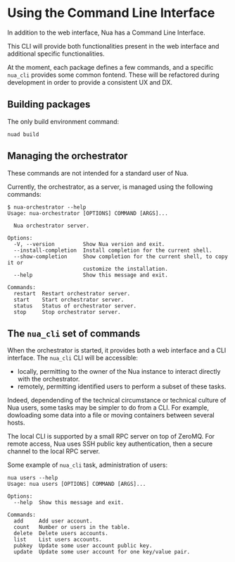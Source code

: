 # Using the Command Line Interface

In addition to the web interface, Nua has a Command Line Interface.

This CLI will provide both functionalities present in the web interface and additional specific functionalities.

At the moment, each package defines a few commands, and a specific `nua_cli` provides some common fontend. These will be refactored during development in order to provide a consistent UX and DX.

## Building packages

The only build environment command:

    nuad build

## Managing the orchestrator

These commands are not intended for a standard user of Nua.

Currently, the orchestrator, as a server, is managed using the following commands:

```text
$ nua-orchestrator --help
Usage: nua-orchestrator [OPTIONS] COMMAND [ARGS]...

  Nua orchestrator server.

Options:
  -V, --version         Show Nua version and exit.
  --install-completion  Install completion for the current shell.
  --show-completion     Show completion for the current shell, to copy it or
                        customize the installation.
  --help                Show this message and exit.

Commands:
  restart  Restart orchestrator server.
  start    Start orchestrator server.
  status   Status of orchestrator server.
  stop     Stop orchestrator server.
```

## The `nua_cli` set of commands

When the orchestrator is started, it provides both a web interface and a CLI interface.
The `nua_cli` CLI will be accessible:

-   locally, permitting to the owner of the Nua instance to interact directly with the orchestrator.
-   remotely, permitting identified users to perform a subset of these tasks.

Indeed, dependending of the technical circumstance or technical culture of Nua users, some tasks
may be simpler to do from a CLI. For example, dowloading some data into a file or moving containers between several hosts.

The local CLI is supported by a small RPC server on top of ZeroMQ. For remote access, Nua uses SSH public
key authentication, then a secure channel to the local RPC server.

Some example of `nua_cli` task, administration of users:

```text
nua users --help
Usage: nua users [OPTIONS] COMMAND [ARGS]...

Options:
  --help  Show this message and exit.

Commands:
  add     Add user account.
  count   Number or users in the table.
  delete  Delete users accounts.
  list    List users accounts.
  pubkey  Update some user account public key.
  update  Update some user account for one key/value pair.
```
